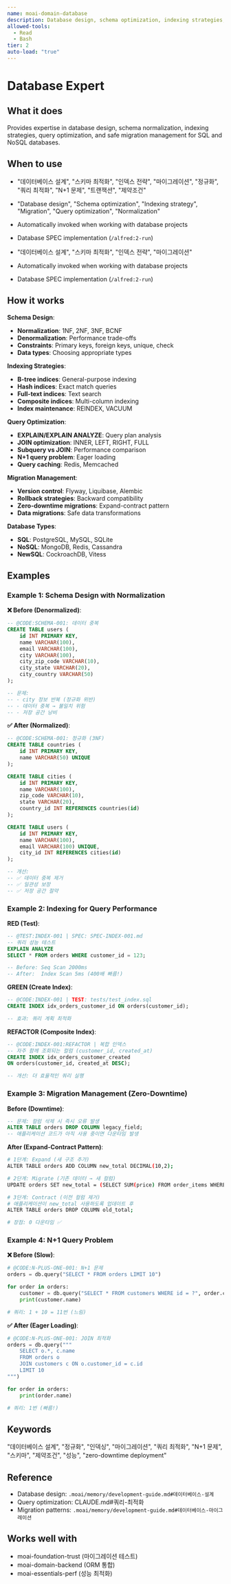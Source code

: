 ```yaml
---
name: moai-domain-database
description: Database design, schema optimization, indexing strategies, and migration management
allowed-tools:
  - Read
  - Bash
tier: 2
auto-load: "true"
---
```


# Database Expert

## What it does

Provides expertise in database design, schema normalization, indexing strategies, query optimization, and safe migration management for SQL and NoSQL databases.

## When to use

- "데이터베이스 설계", "스키마 최적화", "인덱스 전략", "마이그레이션", "정규화", "쿼리 최적화", "N+1 문제", "트랜잭션", "제약조건"
- "Database design", "Schema optimization", "Indexing strategy", "Migration", "Query optimization", "Normalization"
- Automatically invoked when working with database projects
- Database SPEC implementation (`/alfred:2-run`)

- "데이터베이스 설계", "스키마 최적화", "인덱스 전략", "마이그레이션"
- Automatically invoked when working with database projects
- Database SPEC implementation (`/alfred:2-run`)

## How it works

**Schema Design**:
- **Normalization**: 1NF, 2NF, 3NF, BCNF
- **Denormalization**: Performance trade-offs
- **Constraints**: Primary keys, foreign keys, unique, check
- **Data types**: Choosing appropriate types

**Indexing Strategies**:
- **B-tree indices**: General-purpose indexing
- **Hash indices**: Exact match queries
- **Full-text indices**: Text search
- **Composite indices**: Multi-column indexing
- **Index maintenance**: REINDEX, VACUUM

**Query Optimization**:
- **EXPLAIN/EXPLAIN ANALYZE**: Query plan analysis
- **JOIN optimization**: INNER, LEFT, RIGHT, FULL
- **Subquery vs JOIN**: Performance comparison
- **N+1 query problem**: Eager loading
- **Query caching**: Redis, Memcached

**Migration Management**:
- **Version control**: Flyway, Liquibase, Alembic
- **Rollback strategies**: Backward compatibility
- **Zero-downtime migrations**: Expand-contract pattern
- **Data migrations**: Safe data transformations

**Database Types**:
- **SQL**: PostgreSQL, MySQL, SQLite
- **NoSQL**: MongoDB, Redis, Cassandra
- **NewSQL**: CockroachDB, Vitess

## Examples

### Example 1: Schema Design with Normalization

**❌ Before (Denormalized)**:
```sql
-- @CODE:SCHEMA-001: 데이터 중복
CREATE TABLE users (
    id INT PRIMARY KEY,
    name VARCHAR(100),
    email VARCHAR(100),
    city VARCHAR(100),
    city_zip_code VARCHAR(10),
    city_state VARCHAR(20),
    city_country VARCHAR(50)
);

-- 문제:
-- - city 정보 반복 (정규화 위반)
-- - 데이터 중복 → 불일치 위험
-- - 저장 공간 낭비
```

**✅ After (Normalized)**:
```sql
-- @CODE:SCHEMA-001: 정규화 (3NF)
CREATE TABLE countries (
    id INT PRIMARY KEY,
    name VARCHAR(50) UNIQUE
);

CREATE TABLE cities (
    id INT PRIMARY KEY,
    name VARCHAR(100),
    zip_code VARCHAR(10),
    state VARCHAR(20),
    country_id INT REFERENCES countries(id)
);

CREATE TABLE users (
    id INT PRIMARY KEY,
    name VARCHAR(100),
    email VARCHAR(100) UNIQUE,
    city_id INT REFERENCES cities(id)
);

-- 개선:
-- ✅ 데이터 중복 제거
-- ✅ 일관성 보장
-- ✅ 저장 공간 절약
```

### Example 2: Indexing for Query Performance

**RED (Test)**:
```sql
-- @TEST:INDEX-001 | SPEC: SPEC-INDEX-001.md
-- 쿼리 성능 테스트
EXPLAIN ANALYZE
SELECT * FROM orders WHERE customer_id = 123;

-- Before: Seq Scan 2000ms
-- After:  Index Scan 5ms (400배 빠름!)
```

**GREEN (Create Index)**:
```sql
-- @CODE:INDEX-001 | TEST: tests/test_index.sql
CREATE INDEX idx_orders_customer_id ON orders(customer_id);

-- 효과: 쿼리 계획 최적화
```

**REFACTOR (Composite Index)**:
```sql
-- @CODE:INDEX-001:REFACTOR | 복합 인덱스
-- 자주 함께 조회되는 컬럼 (customer_id, created_at)
CREATE INDEX idx_orders_customer_created
ON orders(customer_id, created_at DESC);

-- 개선: 더 효율적인 쿼리 실행
```

### Example 3: Migration Management (Zero-Downtime)

**Before (Downtime)**:
```sql
-- 문제: 컬럼 삭제 시 즉시 오류 발생
ALTER TABLE orders DROP COLUMN legacy_field;
-- 애플리케이션 코드가 아직 사용 중이면 다운타임 발생
```

**After (Expand-Contract Pattern)**:
```bash
# 1단계: Expand (새 구조 추가)
ALTER TABLE orders ADD COLUMN new_total DECIMAL(10,2);

# 2단계: Migrate (기존 데이터 → 새 컬럼)
UPDATE orders SET new_total = (SELECT SUM(price) FROM order_items WHERE order_id = orders.id);

# 3단계: Contract (이전 컬럼 제거)
# 애플리케이션이 new_total 사용하도록 업데이트 후
ALTER TABLE orders DROP COLUMN old_total;

# 장점: 0 다운타임 ✅
```

### Example 4: N+1 Query Problem

**❌ Before (Slow)**:
```python
# @CODE:N-PLUS-ONE-001: N+1 문제
orders = db.query("SELECT * FROM orders LIMIT 10")

for order in orders:
    customer = db.query("SELECT * FROM customers WHERE id = ?", order.customer_id)
    print(customer.name)

# 쿼리: 1 + 10 = 11번 (느림)
```

**✅ After (Eager Loading)**:
```python
# @CODE:N-PLUS-ONE-001: JOIN 최적화
orders = db.query("""
    SELECT o.*, c.name
    FROM orders o
    JOIN customers c ON o.customer_id = c.id
    LIMIT 10
""")

for order in orders:
    print(order.name)

# 쿼리: 1번 (빠름!)
```

## Keywords

"데이터베이스 설계", "정규화", "인덱싱", "마이그레이션", "쿼리 최적화", "N+1 문제", "스키마", "제약조건", "성능", "zero-downtime deployment"

## Reference

- Database design: `.moai/memory/development-guide.md#데이터베이스-설계`
- Query optimization: CLAUDE.md#쿼리-최적화
- Migration patterns: `.moai/memory/development-guide.md#데이터베이스-마이그레이션`

## Works well with

- moai-foundation-trust (마이그레이션 테스트)
- moai-domain-backend (ORM 통합)
- moai-essentials-perf (성능 최적화)
